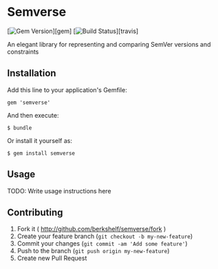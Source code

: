 # Semverse
[![Gem Version](http://img.shields.io/gem/v/semverse.svg)][gem]
[![Build Status](http://img.shields.io/travis/berkshelf/semverse.svg)][travis]

An elegant library for representing and comparing SemVer versions and constraints

## Installation

Add this line to your application's Gemfile:

    gem 'semverse'

And then execute:

    $ bundle

Or install it yourself as:

    $ gem install semverse

## Usage

TODO: Write usage instructions here

## Contributing

1. Fork it ( http://github.com/berkshelf/semverse/fork )
2. Create your feature branch (`git checkout -b my-new-feature`)
3. Commit your changes (`git commit -am 'Add some feature'`)
4. Push to the branch (`git push origin my-new-feature`)
5. Create new Pull Request
